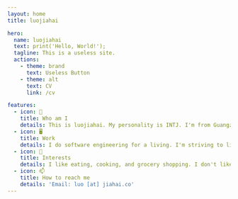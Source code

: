 ```yaml
---
layout: home
title: luojiahai

hero:
  name: luojiahai
  text: print('Hello, World!');
  tagline: This is a useless site.
  actions:
    - theme: brand
      text: Useless Button
    - theme: alt
      text: CV
      link: /cv

features:
  - icon: 🤔
    title: Who am I
    details: This is luojiahai. My personality is INTJ. I'm from Guangzhou, China.
  - icon: 🖥️
    title: Work
    details: I do software engineering for a living. I'm striving to live life.
  - icon: 🍚
    title: Interests
    details: I like eating, cooking, and grocery shopping. I don't like sports.
  - icon: 📫
    title: How to reach me
    details: 'Email: luo [at] jiahai.co'
---
```


